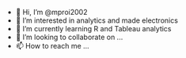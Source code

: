 - 👋 Hi, I’m @mproi2002
- 👀 I’m interested in analytics and made electronics
- 🌱 I’m currently learning R and Tableau analytics
- 💞️ I’m looking to collaborate on ...
- 📫 How to reach me ...

<!---
mproi2002/mproi2002 is a ✨ special ✨ repository because its `README.md` (this file) appears on your GitHub profile.
You can click the Preview link to take a look at your changes.
--->
